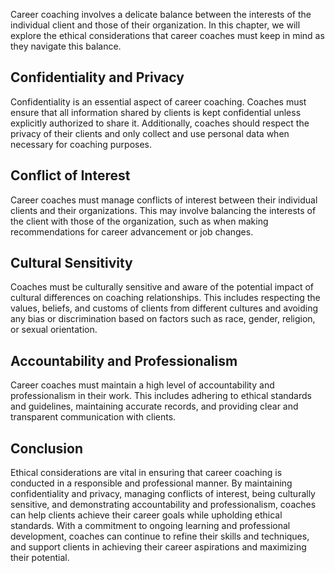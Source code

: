 
Career coaching involves a delicate balance between the interests of the individual client and those of their organization. In this chapter, we will explore the ethical considerations that career coaches must keep in mind as they navigate this balance.

Confidentiality and Privacy
---------------------------

Confidentiality is an essential aspect of career coaching. Coaches must ensure that all information shared by clients is kept confidential unless explicitly authorized to share it. Additionally, coaches should respect the privacy of their clients and only collect and use personal data when necessary for coaching purposes.

Conflict of Interest
--------------------

Career coaches must manage conflicts of interest between their individual clients and their organizations. This may involve balancing the interests of the client with those of the organization, such as when making recommendations for career advancement or job changes.

Cultural Sensitivity
--------------------

Coaches must be culturally sensitive and aware of the potential impact of cultural differences on coaching relationships. This includes respecting the values, beliefs, and customs of clients from different cultures and avoiding any bias or discrimination based on factors such as race, gender, religion, or sexual orientation.

Accountability and Professionalism
----------------------------------

Career coaches must maintain a high level of accountability and professionalism in their work. This includes adhering to ethical standards and guidelines, maintaining accurate records, and providing clear and transparent communication with clients.

Conclusion
----------

Ethical considerations are vital in ensuring that career coaching is conducted in a responsible and professional manner. By maintaining confidentiality and privacy, managing conflicts of interest, being culturally sensitive, and demonstrating accountability and professionalism, coaches can help clients achieve their career goals while upholding ethical standards. With a commitment to ongoing learning and professional development, coaches can continue to refine their skills and techniques, and support clients in achieving their career aspirations and maximizing their potential.
